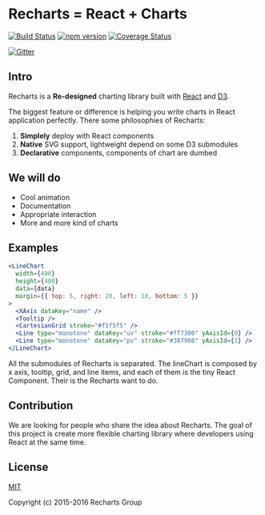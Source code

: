 # Recharts = React + Charts

[![Build Status](https://travis-ci.org/recharts/recharts.svg)](https://travis-ci.org/recharts/recharts) [![npm version](https://badge.fury.io/js/recharts.svg)](http://badge.fury.io/js/recharts) [![Coverage Status](https://coveralls.io/repos/recharts/recharts/badge.svg?branch=master&service=github)](https://coveralls.io/github/recharts/recharts?branch=master)

[![Gitter](https://badges.gitter.im/recharts/recharts.svg)](https://gitter.im/recharts/recharts?utm_source=badge&utm_medium=badge&utm_campaign=pr-badge)

## Intro

Recharts is a **Re-designed** charting library built with [React](https://facebook.github.io/react/) and [D3](http://d3js.org).

The biggest feature or difference is helping you write charts in React application perfectly. There some philosophies of Recharts:

1. **Simplely** deploy with React components
1. **Native** SVG support, lightweight depend on some D3 submodules
1. **Declarative** components, components of chart are dumbed

## We will do

- Cool animation
- Documentation
- Appropriate interaction
- More and more kind of charts

## Examples

```jsx
<LineChart
  width={400}
  height={400}
  data={data}
  margin={{ top: 5, right: 20, left: 10, bottom: 5 }}
>
  <XAxis dataKey="name" />
  <Tooltip />
  <CartesianGrid stroke="#f5f5f5" />
  <Line type="monotone" dataKey="uv" stroke="#ff7300" yAxisId={0} />
  <Line type="monotone" dataKey="pv" stroke="#387908" yAxisId={1} />
</LineChart>
```

All the submodules of Recharts is separated. The lineChart is composed by x axis, tooltip, grid, and line items, and each of them is the tiny React Component. Their is the Recharts want to do.

## Contribution

We are looking for people who share the idea about Recharts. The goal of this project is create more flexible charting library where developers using React at the same time.

## License

[MIT](http://opensource.org/licenses/MIT)

Copyright (c) 2015-2016 Recharts Group
